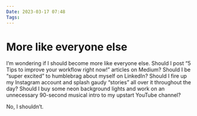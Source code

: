 ```yaml
---
Date: 2023-03-17 07:48
Tags: 
---
```


# More like everyone else

I’m wondering if I should become more like everyone else. Should I post “5 Tips to improve your workflow right now!” articles on Medium? Should I be “super excited” to humblebrag about myself on LinkedIn? Should I fire up my Instagram account and splash gaudy “stories” all over it throughout the day? Should I buy some neon background lights and work on an unnecessary 90-second musical intro to my upstart YouTube channel?

No, I shouldn’t.
